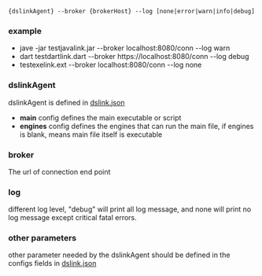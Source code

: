 ```
{dslinkAgent} --broker {brokerHost} --log [none|error|warn|info|debug]
```
### example
* jave -jar testjavalink.jar --broker localhost:8080/conn --log warn
* dart testdartlink.dart --broker https://localhost:8080/conn --log debug
* testexelink.ext --broker localhost:8080/conn --log none

### dslinkAgent 
dslinkAgent is defined in [dslink.json](dslink.json)

* **main** config defines the main executable or script
* **engines** config defines the engines that can run the main file, if engines is blank, means main file itself is executable

### broker
The url of connection end point

### log
different log level, "debug" will print all log message, and none will print no log message except critical fatal errors.

### other parameters
other parameter needed by the dslinkAgent should be defined in the configs fields in [dslink.json](dslink.json)

